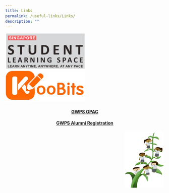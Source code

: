 ```yaml
---
title: Links
permalink: /useful-links/Links/
description: ""
---
```

	
[<img src="/images/SLS-Logo.png" 
     style="width:50%">](https://vle.learning.moe.edu.sg/login)
		 <br>
[<img src="/images/KOOBITS.jpg" 
     style="width:50%">](https://problemsums.koobits.com/)
#### <center>[GWPS OPAC](https://schoolibrary.moe.edu.sg/greenwoodpri)
	
#### <center>[GWPS Alumni Registration](https://go.gov.sg/greenwoodalumni)</center>


<img src="/images/Small%20logo/gwps%20children%20(1).png" 
     style="width:25%;float:right">
		 
